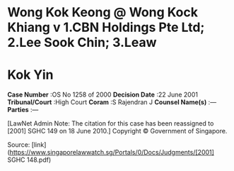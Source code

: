 # Wong Kok Keong @ Wong Kock Khiang v 1.CBN Holdings Pte Ltd; 2.Lee Sook Chin; 3.Leaw 

# Kok Yin 



**Case Number** :OS No 1258 of 2000 **Decision Date** :22 June 2001 **Tribunal/Court** :High Court **Coram** :S Rajendran J **Counsel Name(s)** :— **Parties** :— 

[LawNet Admin Note: The citation for this case has been reassigned to <span class="citation">[2001] SGHC 149</span> on 18 June 2010.] Copyright © Government of Singapore. 


Source: [link](https://www.singaporelawwatch.sg/Portals/0/Docs/Judgments/[2001] SGHC 148.pdf)
